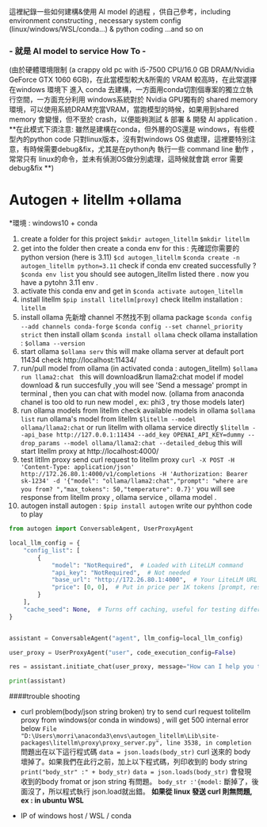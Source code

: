這裡紀錄一些如何建構&使用 AI model 的過程 ，供自己參考，including  environment constructing , necessary system config (linux/windows/WSL/conda...)  & python coding ...and so on 
### **- 就是 AI model to service How To -**

(由於硬體環境限制 (a crappy old pc with i5-7500 CPU/16.0 GB DRAM/Nvidia GeForce GTX 1060 6GB)，在此當模型較大&所需的 VRAM 較高時，在此常選擇在windows 環境下 進入 conda 去建構，一方面用conda切割個專案的獨立立執行空間，一方面充分利用 windows系統對於 Nvidia GPU獨有的 shared memory 環境，可以使用系統DRAM充當VRAM，當跑模型的時候，如果用到shared memory 會變慢，但不至於 crash，以便能夠測試 & 部署 & 開發 AI application . **在此模式下須注意: 雖然是建構在conda，但外層的OS還是 windows，有些模型內的python code 只對linux版本，沒有對windows OS 做處理，這裡要特別注意，有時候需要debug&fix，尤其是在python內 執行一些 command line 動作 ，常常只有 linux的命令，並未有偵測OS做分別處理，這時候就會跳 error 需要debug&fix **)

# Autogen + litellm +ollama
*環境 : windows10 + conda 

1. create a folder for this project
`$mkdir autogen_litellm`
`$mkdir litellm`
2. get into the folder then create a conda env for this :
先確認你需要的 python version (here is 3.11)
`$cd autogen_litellm`
`$conda create -n autogen_litellm python=3.11`
check if conda env created successfully ? 
`$conda env list` 
you should see autogen_litellm listed there .
now you have a pytohn 3.11 env . 
3. activate this conda env and get in 
`$conda activate autogen_litellm`
4. install litellm
`$pip install litellm[proxy]`
check litellm installation : `litellm`
5. install ollama 
先新增 channel 不然找不到 ollama package
`$conda config --add channels conda-forge`
`$conda config --set channel_priority strict`
then install ollam 
`$conda install ollama`
check ollama installation : `$ollama --version`
6. start ollama 
`$ollama serv`
this will make ollama server at default port 11434
check http://localhost:11434/
7. run/pull model from ollama
(in activated conda : autogen_litellm)
`$ollama run llama2:chat `
this will download&run llama2:chat model 
if model download & run succesfully ,you will see 'Send a message' prompt in terminal , then you can chat with model now. 
(ollama from anaconda chanel is too old to run new model , ex: phi3 , try those models later)
8. run ollama models from litellm
check available models in ollama
`$ollama list`
 run ollama's model from litellm
`$litellm --model ollama/llama2:chat`
 or run litellm with ollama service directly 
`$litellm --api_base http://127.0.0.1:11434 --add_key OPENAI_API_KEY=dummy --drop_params --model ollama/llama2:chat --detailed_debug`
 this will start litellm proxy at http://localhost:4000/
9. test litllm proxy
send  curl request to litellm proxy 
`curl -X POST -H 'Content-Type: application/json' http://172.26.80.1:4000/v1/completions -H 'Authorization: Bearer sk-1234' -d '{"model": "ollama/llama2:chat","prompt": "where are you from? ","max_tokens": 50,"temperature": 0.7}'`
you will see response from litellm proxy , ollama service , ollama model .
10. autogen 
install autogen : `$pip install autogen`
write our pyhthon code to play 
```python
from autogen import ConversableAgent, UserProxyAgent

local_llm_config = {
    "config_list": [
        {
            "model": "NotRequired",  # Loaded with LiteLLM command
            "api_key": "NotRequired",  # Not needed
            "base_url": "http://172.26.80.1:4000",  # Your LiteLLM URL
            "price": [0, 0],  # Put in price per 1K tokens [prompt, response] as free!
        }
    ],
    "cache_seed": None,  # Turns off caching, useful for testing different models
}


assistant = ConversableAgent("agent", llm_config=local_llm_config)

user_proxy = UserProxyAgent("user", code_execution_config=False)

res = assistant.initiate_chat(user_proxy, message="How can I help you today?")

print(assistant)
```





####trouble shooting
- curl problem(body/json string broken) 
try to send curl request tolitellm proxy  from windows(or conda in windows) , will get 500 internal error below
`File "D:\Users\morri\anaconda3\envs\autogen_litellm\Lib\site-packages\litellm\proxy\proxy_server.py", line 3538, in completion`
問題出在以下這行程式碼
`data = json.loads(body_str)`
curl 送來的 body 壞掉了。如果我們在此行之前，加上以下程式碼，列印收到的 body  string
` print("body_str" :" + body_str)`
`data = json.loads(body_str)`
會發現 收到的body fromat or json string 有問題。
`body_str :'{model:`
斷掉了，後面沒了，所以程式執行 json.load就出錯。 
**如果從 linux 發送 curl 則無問題, ex : in ubuntu  WSL**


- IP of windows host / WSL / conda












